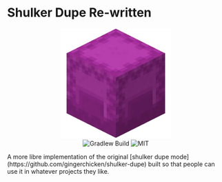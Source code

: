 # Shulker Dupe Re-written
<p align="center">
    <img src="src/main/resources/assets/shulkerdupe/icon.png" alt="Gradlew Build" width="256px"/>
    <br>
    <img src="https://github.com/gingerchicken/shulker-dupe-rewritten/actions/workflows/build.yml/badge.svg" alt="Gradlew Build"/>
    <img src="https://img.shields.io/badge/license-GPL--3.0-green.svg" alt="MIT">
</p>
A more libre implementation of the original [shulker dupe mode](https://github.com/gingerchicken/shulker-dupe) built so that people can use it in whatever projects they like.